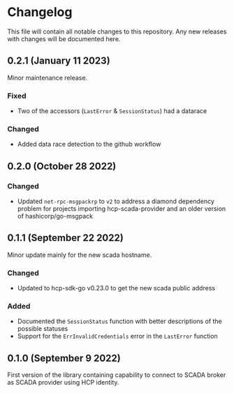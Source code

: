 # Changelog
This file will contain all notable changes to this repository. Any new releases with changes will be documented here.

## 0.2.1 (January 11 2023)
Minor maintenance release.

### Fixed
- Two of the accessors (`LastError` & `SessionStatus`) had a datarace

### Changed
- Added data race detection to the github workflow

## 0.2.0 (October 28 2022)
### Changed
- Updated `net-rpc-msgpackrp` to `v2` to address a diamond dependency problem for projects importing hcp-scada-provider and an older version of hashicorp/go-msgpack

## 0.1.1 (September 22 2022)
Minor update mainly for the new scada hostname.

### Changed
- Updated to hcp-sdk-go v0.23.0 to get the new scada public address

### Added
- Documented the `SessionStatus` function with better descriptions of the possible statuses
- Support for the `ErrInvalidCredentials` error in the `LastError` function

## 0.1.0 (September 9 2022)
First version of the library containing capability to connect to SCADA broker as SCADA provider using HCP identity.
